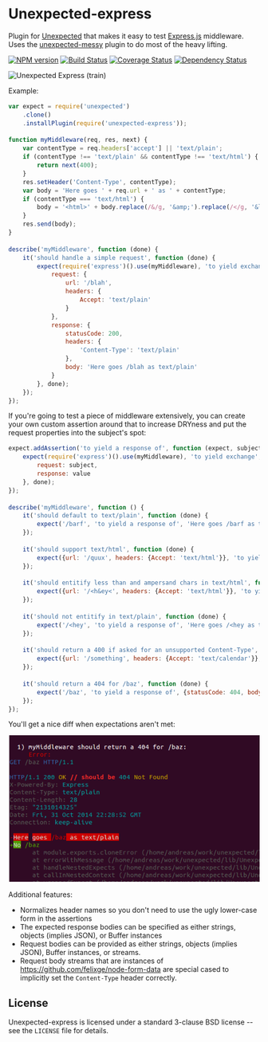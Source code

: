 Unexpected-express
==================

Plugin for [Unexpected](https://github.com/unexpectedjs/unexpected) that makes it easy to test [Express.js](https://github.com/visionmedia/express/) middleware. Uses the [unexpected-messy](https://github.com/unexpectedjs/unexpected-messy) plugin to do most of the heavy lifting.

[![NPM version](https://badge.fury.io/js/unexpected-express.png)](http://badge.fury.io/js/unexpected-express)
[![Build Status](https://travis-ci.org/unexpectedjs/unexpected-express.png?branch=master)](https://travis-ci.org/unexpectedjs/unexpected-express)
[![Coverage Status](https://coveralls.io/repos/unexpectedjs/unexpected-express/badge.png)](https://coveralls.io/r/unexpectedjs/unexpected-express)
[![Dependency Status](https://david-dm.org/unexpectedjs/unexpected-express.png)](https://david-dm.org/unexpectedjs/unexpected-express)

![Unexpected Express (train)](http://upload.wikimedia.org/wikipedia/commons/1/19/Train_wreck_at_Montparnasse_1895.jpg)

Example:

```javascript
var expect = require('unexpected')
    .clone()
    .installPlugin(require('unexpected-express'));

function myMiddleware(req, res, next) {
    var contentType = req.headers['accept'] || 'text/plain';
    if (contentType !== 'text/plain' && contentType !== 'text/html') {
        return next(400);
    }
    res.setHeader('Content-Type', contentType);
    var body = 'Here goes ' + req.url + ' as ' + contentType;
    if (contentType === 'text/html') {
        body = '<html>' + body.replace(/&/g, '&amp;').replace(/</g, '&lt;') + '</html>';
    }
    res.send(body);
}

describe('myMiddleware', function (done) {
    it('should handle a simple request', function (done) {
        expect(require('express')().use(myMiddleware), 'to yield exchange', {
            request: {
                url: '/blah',
                headers: {
                    Accept: 'text/plain'
                }
            },
            response: {
                statusCode: 200,
                headers: {
                    'Content-Type': 'text/plain'
                },
                body: 'Here goes /blah as text/plain'
            }
        }, done);
    });
});
```

If you're going to test a piece of middleware extensively, you can create your
own custom assertion around that to increase DRYness and put the request
properties into the subject's spot:

```javascript
expect.addAssertion('to yield a response of', function (expect, subject, value, done) {
    expect(require('express')().use(myMiddleware), 'to yield exchange', {
        request: subject,
        response: value
    }, done);
});

describe('myMiddleware', function () {
    it('should default to text/plain', function (done) {
        expect('/barf', 'to yield a response of', 'Here goes /barf as text/plain', done);
    });

    it('should support text/html', function (done) {
        expect({url: '/quux', headers: {Accept: 'text/html'}}, 'to yield a response of', '<html>Here goes /quux as text/html</html>', done);
    });

    it('should entitify less than and ampersand chars in text/html', function (done) {
        expect({url: '/<h&ey<', headers: {Accept: 'text/html'}}, 'to yield a response of', '<html>Here goes /&lt;h&amp;ey&lt; as text/html</html>', done);
    });

    it('should not entitify in text/plain', function (done) {
        expect('/<hey', 'to yield a response of', 'Here goes /<hey as text/plain', done);
    });

    it('should return a 400 if asked for an unsupported Content-Type', function (done) {
        expect({url: '/something', headers: {Accept: 'text/calendar'}}, 'to yield a response of', {statusCode: 400, errorPassedToNext: true}, done);
    });

    it('should return a 404 for /baz', function (done) {
        expect('/baz', 'to yield a response of', {statusCode: 404, body: 'I could not find /baz'}, done);
    });
});
```

You'll get a nice diff when expectations aren't met:

![Diff example](diffExample.png)

Additional features:

* Normalizes header names so you don't need to use the ugly lower-case form in the assertions
* The expected response bodies can be specified as either strings, objects (implies JSON), or Buffer instances
* Request bodies can be provided as either strings, objects (implies JSON), Buffer instances, or streams.
* Request body streams that are instances of https://github.com/felixge/node-form-data are special cased to implicitly set the `Content-Type` header correctly.

License
-------

Unexpected-express is licensed under a standard 3-clause BSD license
-- see the `LICENSE` file for details.
